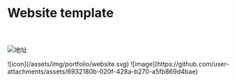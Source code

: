 # Website template
<svg width="20" height="20" xmlns="/assets/img/portfolio/website.svg">
  
  ![地址](liubo-hub.github.io/cbliu/)
  
</svg>
![icon](/assets/img/portfolio/website.svg)
![image](https://github.com/user-attachments/assets/6932180b-020f-428a-b270-a5fb869d4bae)

